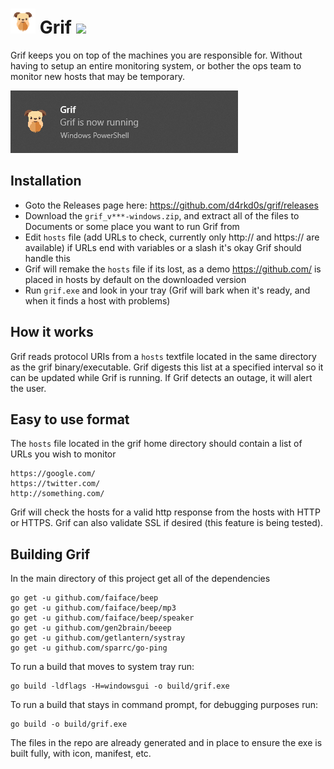 <h1>
  <img src="assets/grif.png" width="40" height="40">
  Grif
  <a href="https://twitter.com/intent/tweet?text=Grif%20keeps%20you%20on%20top%20of%20the%20machines%20you%20are%20responsible%20for.&url=https://github.com/d4rkd0s/grif&via=d4rkd0s&hashtags=monitoring,ops,golang,go,windows">
    <img src="https://img.shields.io/twitter/url/http/shields.io.svg?style=social">
  </a>
</h1>

Grif keeps you on top of the machines you are responsible for. 
Without having to setup an entire monitoring system, or bother the ops team to monitor new hosts that may be temporary.

<img src="sample_alert.png" width="auto" height="100">

## Installation
- Goto the Releases page here: https://github.com/d4rkd0s/grif/releases
- Download the `grif_v***-windows.zip`, and extract all of the files to Documents or some place you want to run Grif from
- Edit `hosts` file (add URLs to check, currently only http:// and https:// are available) if URLs end with variables or a slash it's okay Grif should handle this
- Grif will remake the `hosts` file if its lost, as a demo https://github.com/ is placed in hosts by default on the downloaded version
- Run `grif.exe` and look in your tray (Grif will bark when it's ready, and when it finds a host with problems)

## How it works

Grif reads protocol URIs from a `hosts` textfile located in the same directory as the grif binary/executable.
Grif digests this list at a specified interval so it can be updated while Grif is running.
If Grif detects an outage, it will alert the user.

## Easy to use format

The `hosts` file located in the grif home directory should contain a list of URLs you wish to monitor

```
https://google.com/
https://twitter.com/
http://something.com/
```

Grif will check the hosts for a valid http response from the hosts with HTTP or HTTPS. Grif can also validate SSL if desired (this feature is being tested).

## Building Grif

In the main directory of this project get all of the dependencies
```
go get -u github.com/faiface/beep
go get -u github.com/faiface/beep/mp3
go get -u github.com/faiface/beep/speaker
go get -u github.com/gen2brain/beeep
go get -u github.com/getlantern/systray
go get -u github.com/sparrc/go-ping
```

To run a build that moves to system tray run:
```
go build -ldflags -H=windowsgui -o build/grif.exe
```

To run a build that stays in command prompt, for debugging purposes run:
```
go build -o build/grif.exe
```

The files in the repo are already generated and in place to ensure the exe is built fully, with icon, manifest, etc.
